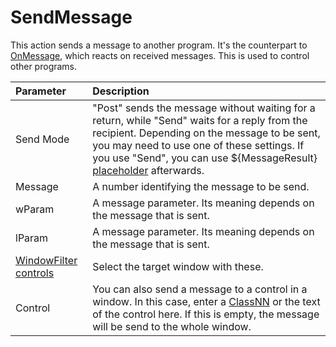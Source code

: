 # SendMessage #
This action sends a message to another program. It's the counterpart to [OnMessage](docsTriggersOnMessage.md), which reacts on received messages. This is used to control other programs.

| **Parameter** | **Description** |
|:--------------|:----------------|
|Send Mode      |"Post" sends the message without waiting for a return, while "Send" waits for a reply from the recipient. Depending on the message to be sent, you may need to use one of these settings. If you use "Send", you can use ${MessageResult} [placeholder](docsGenericPlaceholders.md) afterwards.|
|Message        |A number identifying the message to be send.|
|wParam         |A message parameter. Its meaning depends on the message that is sent.|
|lParam         |A message parameter. Its meaning depends on the message that is sent.|
|[WindowFilter controls](docsGenericWindowFilter.md)|Select the target window with these.|
|Control        |You can also send a message to a control in a window. In this case, enter a [ClassNN](docsGenericClassNN.md) or the text of the control here. If this is empty, the message will be send to the whole window.|